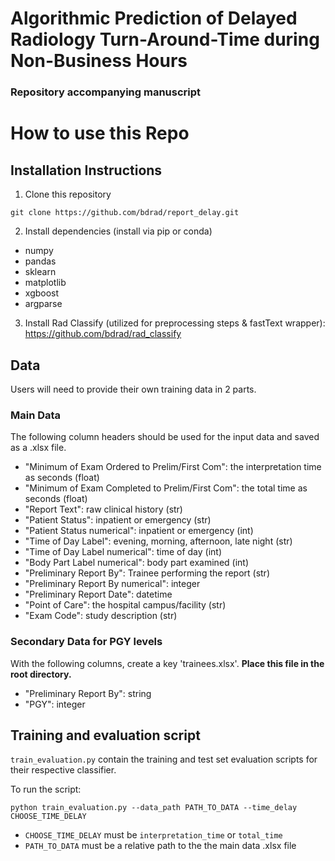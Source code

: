 # Algorithmic Prediction of Delayed Radiology Turn-Around-Time during Non-Business Hours

### Repository accompanying manuscript


# How to use this Repo
## Installation Instructions

1. Clone this repository

  `git clone https://github.com/bdrad/report_delay.git`


2. Install dependencies (install via pip or conda)

 * numpy
 * pandas
 * sklearn
 * matplotlib
 * xgboost
 * argparse


3. Install Rad Classify (utilized for preprocessing steps & fastText wrapper): https://github.com/bdrad/rad_classify

## Data
Users will need to provide their own training data in 2 parts.

### Main Data
The following column headers should be used for the input data and saved as a .xlsx file.
 - "Minimum of Exam Ordered to Prelim/First Com": the interpretation time as seconds (float)
 - "Minimum of Exam Completed to Prelim/First Com": the total time as seconds (float)
 - "Report Text": raw clinical history (str)
 - "Patient Status": inpatient or emergency (str)
 - "Patient Status numerical": inpatient or emergency (int)
 - "Time of Day Label": evening, morning, afternoon, late night (str)
 - "Time of Day Label numerical": time of day (int)
 - "Body Part Label numerical": body part examined (int)
 - "Preliminary Report By": Trainee performing the report (str)
 - "Preliminary Report By numerical": integer
 - "Preliminary Report Date": datetime
 - "Point of Care": the hospital campus/facility (str)
 - "Exam Code": study description (str)

### Secondary Data for PGY levels
With the following columns, create a key 'trainees.xlsx'. __Place this file in the root directory.__

 - "Preliminary Report By": string
 - "PGY": integer



## Training and evaluation script
`train_evaluation.py` contain the training and test set evaluation scripts for their respective classifier.

To run the script:

  `python train_evaluation.py --data_path PATH_TO_DATA --time_delay CHOOSE_TIME_DELAY`

  - `CHOOSE_TIME_DELAY` must be `interpretation_time` or  `total_time`
  - `PATH_TO_DATA` must be a relative path to the the main data .xlsx file
